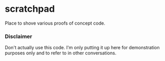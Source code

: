 # scratchpad
Place to shove various proofs of concept code.

### Disclaimer
Don't actually use this code. I'm only putting it up here for demonstration purposes only and to refer to in other conversations.
